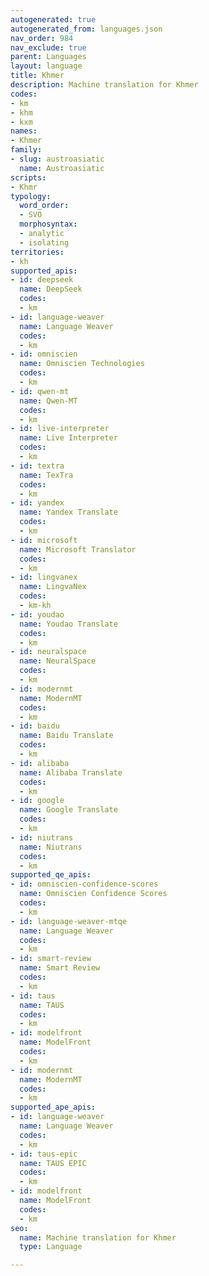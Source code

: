 ```yaml
---
autogenerated: true
autogenerated_from: languages.json
nav_order: 984
nav_exclude: true
parent: Languages
layout: language
title: Khmer
description: Machine translation for Khmer
codes:
- km
- khm
- kxm
names:
- Khmer
family:
- slug: austroasiatic
  name: Austroasiatic
scripts:
- Khmr
typology:
  word_order:
  - SVO
  morphosyntax:
  - analytic
  - isolating
territories:
- kh
supported_apis:
- id: deepseek
  name: DeepSeek
  codes:
  - km
- id: language-weaver
  name: Language Weaver
  codes:
  - km
- id: omniscien
  name: Omniscien Technologies
  codes:
  - km
- id: qwen-mt
  name: Qwen-MT
  codes:
  - km
- id: live-interpreter
  name: Live Interpreter
  codes:
  - km
- id: textra
  name: TexTra
  codes:
  - km
- id: yandex
  name: Yandex Translate
  codes:
  - km
- id: microsoft
  name: Microsoft Translator
  codes:
  - km
- id: lingvanex
  name: LingvaNex
  codes:
  - km-kh
- id: youdao
  name: Youdao Translate
  codes:
  - km
- id: neuralspace
  name: NeuralSpace
  codes:
  - km
- id: modernmt
  name: ModernMT
  codes:
  - km
- id: baidu
  name: Baidu Translate
  codes:
  - km
- id: alibaba
  name: Alibaba Translate
  codes:
  - km
- id: google
  name: Google Translate
  codes:
  - km
- id: niutrans
  name: Niutrans
  codes:
  - km
supported_qe_apis:
- id: omniscien-confidence-scores
  name: Omniscien Confidence Scores
  codes:
  - km
- id: language-weaver-mtqe
  name: Language Weaver
  codes:
  - km
- id: smart-review
  name: Smart Review
  codes:
  - km
- id: taus
  name: TAUS
  codes:
  - km
- id: modelfront
  name: ModelFront
  codes:
  - km
- id: modernmt
  name: ModernMT
  codes:
  - km
supported_ape_apis:
- id: language-weaver
  name: Language Weaver
  codes:
  - km
- id: taus-epic
  name: TAUS EPIC
  codes:
  - km
- id: modelfront
  name: ModelFront
  codes:
  - km
seo:
  name: Machine translation for Khmer
  type: Language

---
```


